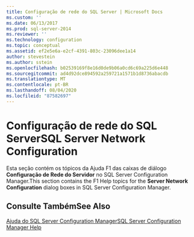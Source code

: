 ```yaml
---
title: Configuração de rede do SQL Server | Microsoft Docs
ms.custom: ''
ms.date: 06/13/2017
ms.prod: sql-server-2014
ms.reviewer: ''
ms.technology: configuration
ms.topic: conceptual
ms.assetid: ef2e5e6a-e2cf-4391-803c-23096dee1a14
author: stevestein
ms.author: sstein
ms.openlocfilehash: b02539169f8e16d0de9b06a0cd6c69a225d6e448
ms.sourcegitcommit: ad4d92dce894592a259721a1571b1d8736abacdb
ms.translationtype: MT
ms.contentlocale: pt-BR
ms.lasthandoff: 08/04/2020
ms.locfileid: "87582697"
---
```

# <a name="sql-server-network-configuration"></a><span data-ttu-id="59d1c-102">Configuração de rede do SQL Server</span><span class="sxs-lookup"><span data-stu-id="59d1c-102">SQL Server Network Configuration</span></span>
  <span data-ttu-id="59d1c-103">Esta seção contém os tópicos da Ajuda F1 das caixas de diálogo **Configuração de Rede do Servidor** no SQL Server Configuration Manager.</span><span class="sxs-lookup"><span data-stu-id="59d1c-103">This section contains the F1 Help topics for the **Server Network Configuration** dialog boxes in SQL Server Configuration Manager.</span></span>  
  
## <a name="see-also"></a><span data-ttu-id="59d1c-104">Consulte Também</span><span class="sxs-lookup"><span data-stu-id="59d1c-104">See Also</span></span>  
 [<span data-ttu-id="59d1c-105">Ajuda do SQL Server Configuration Manager</span><span class="sxs-lookup"><span data-stu-id="59d1c-105">SQL Server Configuration Manager Help</span></span>](../../../2014/tools/configuration-manager/sql-server-configuration-manager-help.md)  
  
  
